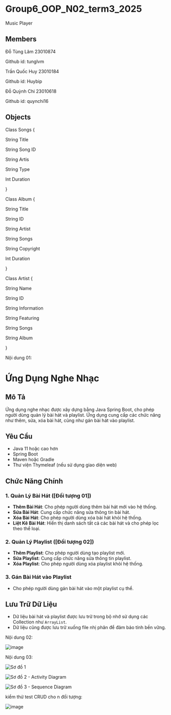 # Group6_OOP_N02_term3_2025
Music Player

## Members

Đỗ Tùng Lâm 23010874

Github id: tunglvm

Trần Quốc Huy 23010184

Github id: Huybip

Đỗ Quỳnh Chi 23010618

Github id: quynchi16

## Objects

   Class Songs {

String Title

String Song ID

String Artis

String Type

Int Duration

}

   Class Album {

String Title

String ID

String Artist

String Songs

String Copyright

Int Duration

}

   Class Artist {

String Name

String ID

String Information

String Featuring

String Songs

String Album


}

Nội dung 01:

# Ứng Dụng Nghe Nhạc

## Mô Tả
Ứng dụng nghe nhạc được xây dựng bằng Java Spring Boot, cho phép người dùng quản lý bài hát và playlist. Ứng dụng cung cấp các chức năng như thêm, sửa, xóa bài hát, cũng như gán bài hát vào playlist.

## Yêu Cầu
- Java 11 hoặc cao hơn
- Spring Boot
- Maven hoặc Gradle
- Thư viện Thymeleaf (nếu sử dụng giao diện web)

## Chức Năng Chính
### 1. Quản Lý Bài Hát ([Đối tượng 01])
- **Thêm Bài Hát**: Cho phép người dùng thêm bài hát mới vào hệ thống.
- **Sửa Bài Hát**: Cung cấp chức năng sửa thông tin bài hát.
- **Xóa Bài Hát**: Cho phép người dùng xóa bài hát khỏi hệ thống.
- **Liệt Kê Bài Hát**: Hiển thị danh sách tất cả các bài hát và cho phép lọc theo thể loại.

### 2. Quản Lý Playlist ([Đối tượng 02])
- **Thêm Playlist**: Cho phép người dùng tạo playlist mới.
- **Sửa Playlist**: Cung cấp chức năng sửa thông tin playlist.
- **Xóa Playlist**: Cho phép người dùng xóa playlist khỏi hệ thống.

### 3. Gán Bài Hát vào Playlist
- Cho phép người dùng gán bài hát vào một playlist cụ thể.

## Lưu Trữ Dữ Liệu
- Dữ liệu bài hát và playlist được lưu trữ trong bộ nhớ sử dụng các Collection như `ArrayList`.
- Dữ liệu cũng được lưu trữ xuống file nhị phân để đảm bảo tính bền vững.


Nội dung 02:

![image](https://github.com/user-attachments/assets/ab0c18b4-c7b1-4907-88d4-b1ea96887b25)

Nội dung 03:

![Sơ đồ 1](https://github.com/user-attachments/assets/9a82e955-78e7-4e7b-a74f-56e460bc6144)


![Sơ đồ 2 - Activity Diagram](https://github.com/user-attachments/assets/bd6b42f0-a5c2-43cc-bde8-17b20c69a77f)


![Sơ đồ 3 - Sequence Diagram](https://github.com/user-attachments/assets/735a9b08-7ae9-4db0-99e5-00db09b9ec5e)


kiểm thử test CRUD cho n đối tượng:


![image](https://github.com/user-attachments/assets/fe1349ec-3bba-4990-948a-95a618c9926a)


